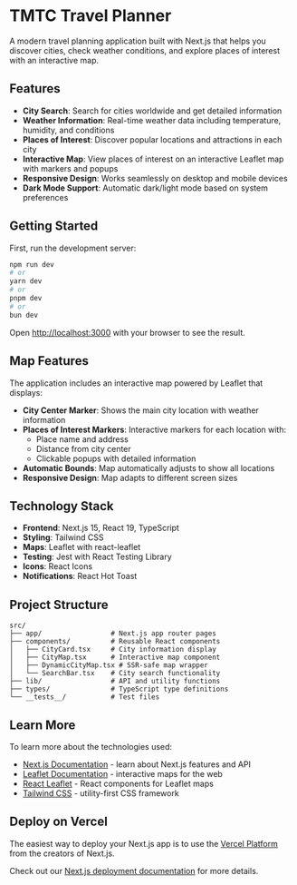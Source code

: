 # TMTC Travel Planner

A modern travel planning application built with Next.js that helps you discover cities, check weather conditions, and explore places of interest with an interactive map.

## Features

- **City Search**: Search for cities worldwide and get detailed information
- **Weather Information**: Real-time weather data including temperature, humidity, and conditions
- **Places of Interest**: Discover popular locations and attractions in each city
- **Interactive Map**: View places of interest on an interactive Leaflet map with markers and popups
- **Responsive Design**: Works seamlessly on desktop and mobile devices
- **Dark Mode Support**: Automatic dark/light mode based on system preferences

## Getting Started

First, run the development server:

```bash
npm run dev
# or
yarn dev
# or
pnpm dev
# or
bun dev
```

Open [http://localhost:3000](http://localhost:3000) with your browser to see the result.

## Map Features

The application includes an interactive map powered by Leaflet that displays:

- **City Center Marker**: Shows the main city location with weather information
- **Places of Interest Markers**: Interactive markers for each location with:
  - Place name and address
  - Distance from city center
  - Clickable popups with detailed information
- **Automatic Bounds**: Map automatically adjusts to show all locations
- **Responsive Design**: Map adapts to different screen sizes

## Technology Stack

- **Frontend**: Next.js 15, React 19, TypeScript
- **Styling**: Tailwind CSS
- **Maps**: Leaflet with react-leaflet
- **Testing**: Jest with React Testing Library
- **Icons**: React Icons
- **Notifications**: React Hot Toast

## Project Structure

```
src/
├── app/                 # Next.js app router pages
├── components/          # Reusable React components
│   ├── CityCard.tsx     # City information display
│   ├── CityMap.tsx      # Interactive map component
│   ├── DynamicCityMap.tsx # SSR-safe map wrapper
│   └── SearchBar.tsx    # City search functionality
├── lib/                 # API and utility functions
├── types/               # TypeScript type definitions
└── __tests__/           # Test files
```

## Learn More

To learn more about the technologies used:

- [Next.js Documentation](https://nextjs.org/docs) - learn about Next.js features and API
- [Leaflet Documentation](https://leafletjs.com/) - interactive maps for the web
- [React Leaflet](https://react-leaflet.js.org/) - React components for Leaflet maps
- [Tailwind CSS](https://tailwindcss.com/) - utility-first CSS framework

## Deploy on Vercel

The easiest way to deploy your Next.js app is to use the [Vercel Platform](https://vercel.com/new?utm_medium=default-template&filter=next.js&utm_source=create-next-app&utm_campaign=create-next-app-readme) from the creators of Next.js.

Check out our [Next.js deployment documentation](https://nextjs.org/docs/app/building-your-application/deploying) for more details.
